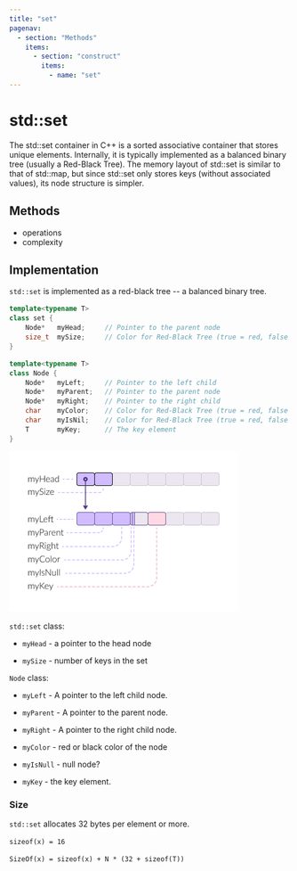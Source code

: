 ```yaml
---
title: "set"
pagenav:
  - section: "Methods"
    items:
      - section: "construct"
        items:
          - name: "set"
---
```


# std::set

The std::set container in C++ is a sorted associative container that stores
unique elements. Internally, it is typically implemented as a balanced binary
tree (usually a Red-Black Tree). The memory layout of std::set is similar to
that of std::map, but since std::set only stores keys (without associated
values), its node structure is simpler.

## Methods

- operations
- complexity

## Implementation

`std::set` is implemented as a red-black tree -- a balanced binary tree.

```cpp
template<typename T>
class set {
    Node*   myHead;     // Pointer to the parent node
    size_t  mySize;     // Color for Red-Black Tree (true = red, false = black)
}
```

```cpp
template<typename T>
class Node {
    Node*   myLeft;     // Pointer to the left child
    Node*   myParent;   // Pointer to the parent node
    Node*   myRight;    // Pointer to the right child
    char    myColor;    // Color for Red-Black Tree (true = red, false = black)
    char    myIsNil;    // Color for Red-Black Tree (true = red, false = black)
    T       myKey;      // The key element
}
```

![std::set memory layout](std__set.png)

`std::set` class:

- `myHead` - a pointer to the head node

- `mySize` - number of keys in the set

`Node` class:

- `myLeft` - A pointer to the left child node.

- `myParent` - A pointer to the parent node.

- `myRight` - A pointer to the right child node.

- `myColor` - red or black color of the node

- `myIsNull` - null node?

- `myKey` - the key element.

### Size

`std::set` allocates 32 bytes per element or more.

`sizeof(x) = 16`

`SizeOf(x) = sizeof(x) + N * (32 + sizeof(T))`
